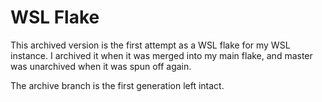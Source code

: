 # WSL Flake

This archived version is the first attempt as a WSL flake for my WSL instance.  I archived it when it was merged into my main flake, and master was unarchived when it was spun off again.

The archive branch is the first generation left intact.

